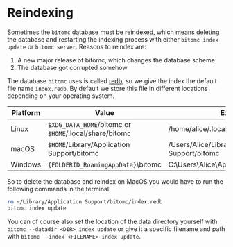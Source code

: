 Reindexing
==========

Sometimes the `bitomc` database must be reindexed, which means deleting the
database and restarting the indexing process with either `bitomc index update` or
`bitomc server`. Reasons to reindex are:

1. A new major release of bitomc, which changes the database scheme
2. The database got corrupted somehow

The database `bitomc` uses is called [redb](https://github.com/cberner/redb),
so we give the index the default file name `index.redb`. By default we store this
file in different locations depending on your operating system.

|Platform | Value                                            | Example                                      |
| ------- | ------------------------------------------------ | -------------------------------------------- |
| Linux   | `$XDG_DATA_HOME`/bitomc or `$HOME`/.local/share/bitomc | /home/alice/.local/share/bitomc                 |
| macOS   | `$HOME`/Library/Application Support/bitomc          | /Users/Alice/Library/Application Support/bitomc |
| Windows | `{FOLDERID_RoamingAppData}`\bitomc                  | C:\Users\Alice\AppData\Roaming\bitomc           |

So to delete the database and reindex on MacOS you would have to run the following
commands in the terminal:

```bash
rm ~/Library/Application Support/bitomc/index.redb
bitomc index update
```

You can of course also set the location of the data directory yourself with `bitomc
--datadir <DIR> index update` or give it a specific filename and path with `bitomc
--index <FILENAME> index update`.

